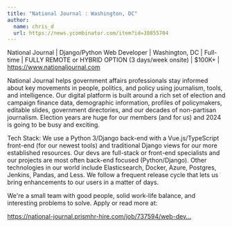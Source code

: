 ```yaml
---
title: "National Journal : Washington, DC"
author:
  name: chris_d
  url: https://news.ycombinator.com/item?id=38855704
---
```

National Journal | Django&#x2F;Python Web Developer | Washington, DC | Full-time | FULLY REMOTE or HYBRID OPTION (3 days&#x2F;week onsite) | $100K+ | <a href="https:&#x2F;&#x2F;www.nationaljournal.com" rel="nofollow">https:&#x2F;&#x2F;www.nationaljournal.com</a>

National Journal helps government affairs professionals stay informed about key movements in people, politics, and policy using journalism, tools, and in­tel­li­gence. Our digital platform is built around a rich set of election and campaign finance data, demographic information, profiles of policymakers, editable slides, government directories, and our decades of non-partisan journalism. Election years are huge for our members (and for us) and 2024 is going to be busy and exciting.

Tech Stack: We use a Python 3&#x2F;Django back-end with a Vue.js&#x2F;TypeScript front-end (for our newest tools) and traditional Django views for our more established resources. Our devs are full-stack or front-end specialists and our projects are most often back-end focused (Python&#x2F;Django). Other technologies in our world include Elasticsearch, Docker, Azure, Postgres, Jenkins, Pandas, and Less. We follow a frequent release cycle that lets us bring enhancements to our users in a matter of days.

We&#x27;re a small team with good people, solid work-life balance, and interesting problems to solve. Apply or read more at:

<a href="https:&#x2F;&#x2F;national-journal.prismhr-hire.com&#x2F;job&#x2F;737594&#x2F;web-developer?s=HackerNews" rel="nofollow">https:&#x2F;&#x2F;national-journal.prismhr-hire.com&#x2F;job&#x2F;737594&#x2F;web-dev...</a>
